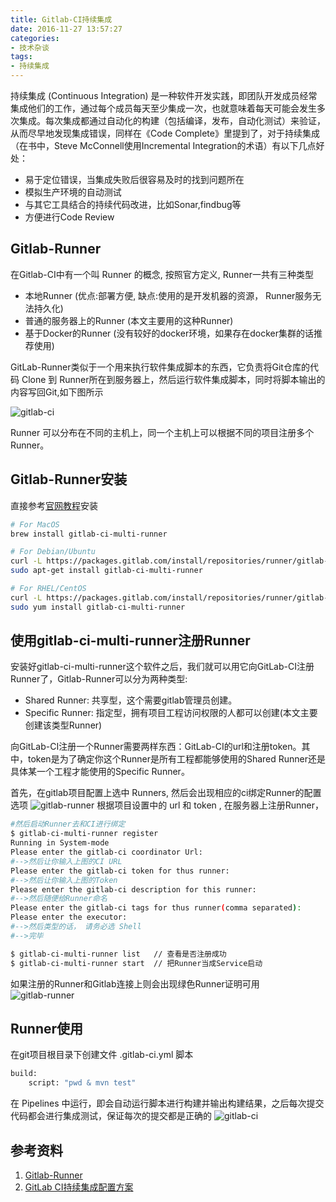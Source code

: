 ```yaml
---
title: Gitlab-CI持续集成
date: 2016-11-27 13:57:27
categories:
- 技术杂谈
tags:
- 持续集成
---
```

持续集成 (Continuous Integration) 是一种软件开发实践，即团队开发成员经常集成他们的工作，通过每个成员每天至少集成一次，也就意味着每天可能会发生多次集成。每次集成都通过自动化的构建（包括编译，发布，自动化测试）来验证，从而尽早地发现集成错误，同样在《Code Complete》里提到了，对于持续集成（在书中，Steve McConnell使用Incremental Integration的术语）有以下几点好处：

* 易于定位错误，当集成失败后很容易及时的找到问题所在
* 模拟生产环境的自动测试
* 与其它工具结合的持续代码改进，比如Sonar,findbug等
* 方便进行Code Review

## Gitlab-Runner
在Gitlab-CI中有一个叫 Runner 的概念, 按照官方定义, Runner一共有三种类型

* 本地Runner (优点:部署方便, 缺点:使用的是开发机器的资源， Runner服务无法持久化)
* 普通的服务器上的Runner (本文主要用的这种Runner)
* 基于Docker的Runner (没有较好的docker环境，如果存在docker集群的话推荐使用)

GitLab-Runner类似于一个用来执行软件集成脚本的东西，它负责将Git仓库的代码 Clone 到 Runner所在到服务器上，然后运行软件集成脚本，同时将脚本输出的内容写回Git,如下图所示

![gitlab-ci](http://upload-images.jianshu.io/upload_images/525728-4339103186d2b1c9.png?imageMogr2/auto-orient/strip%7CimageView2/2)

Runner 可以分布在不同的主机上，同一个主机上可以根据不同的项目注册多个 Runner。

## Gitlab-Runner安装
直接参考[官网教程](https://docs.gitlab.com/runner/install/)安装

```bash
# For MacOS 
brew install gitlab-ci-multi-runner

# For Debian/Ubuntu 
curl -L https://packages.gitlab.com/install/repositories/runner/gitlab-ci-multi-runner/script.deb.sh | sudo bash
sudo apt-get install gitlab-ci-multi-runner

# For RHEL/CentOS 
curl -L https://packages.gitlab.com/install/repositories/runner/gitlab-ci-multi-runner/script.rpm.sh | sudo bash
sudo yum install gitlab-ci-multi-runner
```

## 使用gitlab-ci-multi-runner注册Runner
安装好gitlab-ci-multi-runner这个软件之后，我们就可以用它向GitLab-CI注册Runner了，Gitlab-Runner可以分为两种类型:

* Shared Runner: 共享型，这个需要gitlab管理员创建。
* Specific Runner: 指定型，拥有项目工程访问权限的人都可以创建(本文主要创建该类型Runner)

向GitLab-CI注册一个Runner需要两样东西：GitLab-CI的url和注册token。其中，token是为了确定你这个Runner是所有工程都能够使用的Shared Runner还是具体某一个工程才能使用的Specific Runner。

首先，在gitlab项目配置上选中 Runners, 然后会出现相应的ci绑定Runner的配置选项
![gitlab-runner](http://wx2.sinaimg.cn/mw1024/78d85414ly1fkwt8499g7j21kw0u5gwc.jpg)
根据项目设置中的 url 和 token , 在服务器上注册Runner，

```bash
#然后启动Runner去和CI进行绑定
$ gitlab-ci-multi-runner register
Running in System-mode
Please enter the gitlab-ci coordinator Url:
#-->然后让你输入上图的CI URL
Please enter the gitlab-ci token for thus runner:
#-->然后让你输入上图的Token
Please enter the gitlab-ci description for this runner:
#-->然后随便给Runner命名
Please enter the gitlab-ci tags for thus runner(comma separated):
Please enter the executor:
#-->然后类型的话， 请务必选 Shell
#-->完毕

$ gitlab-ci-multi-runner list   // 查看是否注册成功
$ gitlab-ci-multi-runner start  // 把Runner当成Service启动
```
如果注册的Runner和Gitlab连接上则会出现绿色Runner证明可用
![gitlab-runner](http://wx2.sinaimg.cn/mw1024/78d85414ly1fkwubaypawj21kw0iodm5.jpg)

## Runner使用
在git项目根目录下创建文件 .gitlab-ci.yml 脚本

```bash
build:
	script: "pwd & mvn test"
```
在 Pipelines 中运行，即会自动运行脚本进行构建并输出构建结果，之后每次提交代码都会进行集成测试，保证每次的提交都是正确的
![gitlab-ci](http://wx2.sinaimg.cn/mw1024/78d85414ly1fkwujg6ti7j21kw0l00z6.jpg)


## 参考资料
1. [Gitlab-Runner](网站https://docs.gitlab.com/runner/install/)
2. [GitLab CI持续集成配置方案](http://www.cnblogs.com/newP/p/5735366.html)


